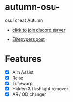 # autumn-osu-
osu! cheat Autumn
- [click to join discord server](https://discord.gg/CYJNBMeA6V)

- [Elitepvpers post](https://www.elitepvpers.com/forum/unlisted-games-trading/5180611-autumn-software-ultimate-osu-enhancement-tool.html#post39755445)

# Features
- [X] Aim Assist
- [X] Relax 
- [X] Timewarp
- [X] Hidden & flashlight remover
- [X] AR / OD changer
